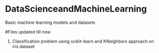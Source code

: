 # DataScienceandMachineLearning
Basic machine learning models and datasets

#Files updated till now
1. Classification problem using scikit-learn and KNeighbors approach on iris dataset
